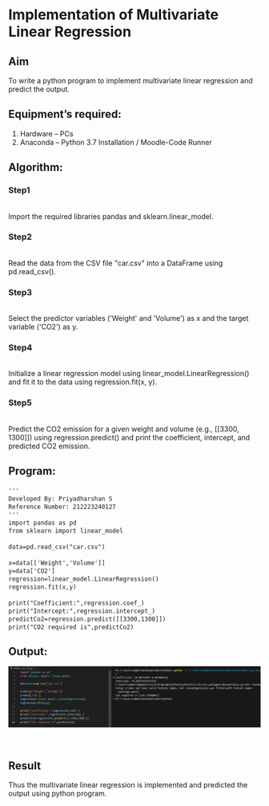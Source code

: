 # Implementation of Multivariate Linear Regression
## Aim
To write a python program to implement multivariate linear regression and predict the output.
## Equipment’s required:
1.	Hardware – PCs
2.	Anaconda – Python 3.7 Installation / Moodle-Code Runner
## Algorithm:
### Step1
<br>
Import the required libraries pandas and sklearn.linear_model.

### Step2
<br>
 Read the data from the CSV file "car.csv" into a DataFrame using pd.read_csv().

### Step3
<br>
Select the predictor variables ('Weight' and 'Volume') as x and the target variable ('CO2') as y.

### Step4
<br>
Initialize a linear regression model using linear_model.LinearRegression() and fit it to the data using regression.fit(x, y).

### Step5
<br>
Predict the CO2 emission for a given weight and volume (e.g., [[3300, 1300]]) using regression.predict() and print the coefficient, intercept, and predicted CO2 emission.

## Program:
```
'''
Developed By: Priyadharshan S
Reference Number: 212223240127
'''
import pandas as pd
from sklearn import linear_model

data=pd.read_csv("car.csv")

x=data[['Weight','Volume']]
y=data['CO2']
regression=linear_model.LinearRegression()
regression.fit(x,y)

print("Coefficient:",regression.coef_)
print("Intercept:",regression.intercept_)
predictCo2=regression.predict([[3300,1300]])
print("CO2 required is",predictCo2)

```
## Output:

![alt text](image.png)

<br>

## Result
Thus the multivariate linear regression is implemented and predicted the output using python program.